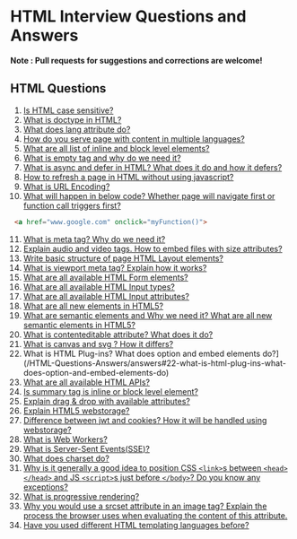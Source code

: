 # HTML Interview Questions and Answers

 **Note : Pull requests for suggestions and corrections are welcome!**

## HTML Questions

1. [Is HTML case sensitive?](/HTML-Questions-Answers/answers#1-is-html-case-sensitive)
2. [What is doctype in HTML?](/HTML-Questions-Answers/answers#2-what-is-doctype-in-html)
3. [What does lang attribute do?](/HTML-Questions-Answers/answers#3-what-does-lang-attribute-do)
4. [How do you serve page with content in multiple languages?](/HTML-Questions-Answers/answers#4-how-do-you-serve-page-with-content-in-multiple-languages)
5. [What are all list of inline and block level elements?](/HTML-Questions-Answers/answers#5-what-are-all-list-of-inline-and-block-level-elements)
6. [What is empty tag and why do we need it?](/HTML-Questions-Answers/answers#6-what-is-empty-tag-and-why-do-we-need-it)
7. [What is async and defer in HTML? What does it do and how it defers?](/HTML-Questions-Answers/answers#7-what-is-async-and-defer-in-html-what-does-it-do-and-how-it-defers)
8. [How to refresh a page in HTML without using javascript?](/HTML-Questions-Answers/answers#8-how-to-refresh-a-page-in-html-without-using-javascript)
9. [What is URL Encoding?](/HTML-Questions-Answers/answers#9-what-is-url-encoding)
10. [What will happen in below code? Whether page will navigate first or function call triggers first?](/HTML-Questions-Answers/answers#10-what-will-happen-in-below-code-whether-page-will-navigate-first-or-function-call-triggers-first)

 ```html
  <a href="www.google.com" onclick="myFunction()">
  ```
11. [What is meta tag? Why do we need it?](/HTML-Questions-Answers/answers#11-what-is-meta-tag-why-do-we-need-it)
12. [Explain audio and video tags. How to embed files with size attributes?](/HTML-Questions-Answers/answers#12-explain-audio-and-video-tags-how-to-embed-files-with-size-attributes) 
13. [Write basic structure of page HTML Layout elements?](/HTML-Questions-Answers/answers#13-write-basic-structure-of-page-html-layout-elements)
14. [What is viewport meta tag? Explain how it works?](/HTML-Questions-Answers/answers#14-what-is-viewport-meta-tag-explain-how-it-works)
15. [What are all available HTML Form elements?](/HTML-Questions-Answers/answers#15-what-are-all-available-html-form-elements)
16. [What are all available HTML Input types?](/HTML-Questions-Answers/answers#16-what-are-all-available-html-input-types)
17. [What are all available HTML Input attributes?](/HTML-Questions-Answers/answers#17-what-are-all-available-html-input-attributes)
18. [What are all new elements in HTML5?](/HTML-Questions-Answers/answers#18-what-are-all-new-elements-in-html5)
19. [What are semantic elements and Why we need it? What are all new semantic elements in HTML5?](/HTML-Questions-Answers/answers#19-what-are-semantic-elements-and-why-we-need-it-what-are-all-new-semantic-elements-in-html5)
20. [What is contenteditable attribute? What does it do?](/HTML-Questions-Answers/answers#20-what-is-contenteditable-attribute-what-does-it-do)
21. [What is canvas and svg ? How it differs?](/HTML-Questions-Answers/answers#21-what-is-canvas-and-svg--how-it-differs)
22. What is HTML Plug-ins? What does option and embed elements do?](/HTML-Questions-Answers/answers#22-what-is-html-plug-ins-what-does-option-and-embed-elements-do)
23. [What are all available HTML APIs?](/HTML-Questions-Answers/answers#23-what-are-all-available-html-apis)
24. [Is summary tag is inline or block level element?](/HTML-Questions-Answers/answers#24-is-summary-tag-is-inline-or-block-level-element)
25. [Explain drag & drop with available attributes?](/HTML-Questions-Answers/answers#25-explain-drag--drop-with-available-attributes)
26. [Explain HTML5 webstorage?](/HTML-Questions-Answers/answers#26-explain-html5-webstorage)
27. [Difference between jwt and cookies? How it will be handled using webstorage?](/HTML-Questions-Answers/answers#27-difference-between-jwt-and-cookies-how-it-will-be-handled-using-webstorage)
28. [What is Web Workers?](/HTML-Questions-Answers/answers#28-what-is-web-workers)
29. [What is Server-Sent Events(SSE)?](/HTML-Questions-Answers/answers#29-what-is-server-sent-eventssse)
30. [What does charset do?](/HTML-Questions-Answers/answers#30-what-does-charset-do)
31. [Why is it generally a good idea to position CSS `<link>`s between `<head></head>` and JS `<script>`s just before `</body>`? Do you know any exceptions?](/HTML-Questions-Answers/answers#31-why-is-it-generally-a-good-idea-to-position-css-links-between-headhead-and-js-scripts-just-before-body-do-you-know-any-exceptions)
32. [What is progressive rendering?](/HTML-Questions-Answers/answers#32-what-is-progressive-rendering)
33. [Why you would use a srcset attribute in an image tag? Explain the process the browser uses when evaluating the content of this attribute.](/HTML-Questions-Answers/answers#33-why-you-would-use-a-srcset-attribute-in-an-image-tag-explain-the-process-the-browser-uses-when-evaluating-the-content-of-this-attribute)
34. [Have you used different HTML templating languages before?](/HTML-Questions-Answers/answers#34-have-you-used-different-html-templating-languages-before)






